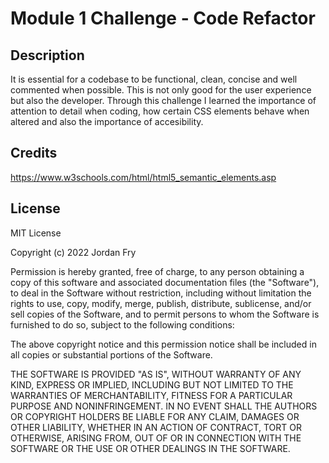 # Module 1 Challenge - Code Refactor 

## Description

It is essential for a codebase to be functional, clean, concise and well commented when possible. This is not only good for the user experience but also the developer.
Through this challenge I learned the importance of attention to detail when coding, how certain CSS elements behave when altered and also the importance of accesibility.

## Credits

https://www.w3schools.com/html/html5_semantic_elements.asp

## License

MIT License

Copyright (c) 2022 Jordan Fry

Permission is hereby granted, free of charge, to any person obtaining a copy
of this software and associated documentation files (the "Software"), to deal
in the Software without restriction, including without limitation the rights
to use, copy, modify, merge, publish, distribute, sublicense, and/or sell
copies of the Software, and to permit persons to whom the Software is
furnished to do so, subject to the following conditions:

The above copyright notice and this permission notice shall be included in all
copies or substantial portions of the Software.

THE SOFTWARE IS PROVIDED "AS IS", WITHOUT WARRANTY OF ANY KIND, EXPRESS OR
IMPLIED, INCLUDING BUT NOT LIMITED TO THE WARRANTIES OF MERCHANTABILITY,
FITNESS FOR A PARTICULAR PURPOSE AND NONINFRINGEMENT. IN NO EVENT SHALL THE
AUTHORS OR COPYRIGHT HOLDERS BE LIABLE FOR ANY CLAIM, DAMAGES OR OTHER
LIABILITY, WHETHER IN AN ACTION OF CONTRACT, TORT OR OTHERWISE, ARISING FROM,
OUT OF OR IN CONNECTION WITH THE SOFTWARE OR THE USE OR OTHER DEALINGS IN THE
SOFTWARE.
